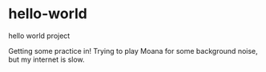 # hello-world
hello world project

Getting some practice in!  Trying to play Moana for some background noise, but my internet is slow.  
